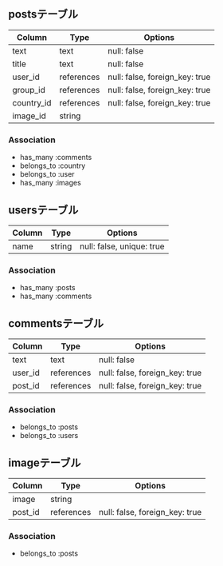 ## postsテーブル

|Column|Type|Options|
|------|----|-------|
|text|text|null: false|
|title|text|null: false|
|user_id|references|null: false, foreign_key: true|
|group_id|references|null: false, foreign_key: true|
|country_id|references|null: false, foreign_key: true|
|image_id|string|

### Association
- has_many :comments
- belongs_to :country
- belongs_to :user
- has_many :images

## usersテーブル
|Column|Type|Options|
|------|----|-------|
|name|string|null: false, unique: true|

### Association
- has_many :posts
- has_many :comments

## commentsテーブル
|Column|Type|Options|
|------|----|-------|
|text|text|null: false|
|user_id|references|null: false, foreign_key: true|
|post_id|references|null: false, foreign_key: true|

### Association
- belongs_to :posts
- belongs_to :users

## imageテーブル
|Column|Type|Options|
|------|----|-------|
|image|string|
|post_id|references|null: false, foreign_key: true|

### Association
- belongs_to :posts
